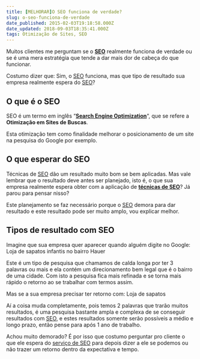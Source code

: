```yaml
---
title: [MELHORAR]O SEO funciona de verdade?
slug: o-seo-funciona-de-verdade
date_published: 2015-02-03T19:18:58.000Z
date_updated: 2018-09-03T18:35:41.000Z
tags: Otimização de Sites, SEO
---
```


Muitos clientes me perguntam se o **[SEO](https://blog.inoweb.com.br/otimizacao-de-sites-seo)** realmente funciona de verdade ou se é uma mera estratégia que tende a dar mais dor de cabeça do que funcionar.

Costumo dizer que: Sim, o [SEO](https://blog.inoweb.com.br/otimizacao-de-sites-seo) funciona, mas que tipo de resultado sua empresa realmente espera do [SEO](https://blog.inoweb.com.br/otimizacao-de-sites-seo)?

## O que é o SEO

SEO é um termo em inglês “**[Search Engine Optimization](https://blog.inoweb.com.br/otimizacao-de-sites-seo)**“, que se refere a **Otimização em Sites de Buscas**.

Esta otimização tem como finalidade melhorar o posicionamento de um site na pesquisa do Google por exemplo.

## O que esperar do SEO

Técnicas de [SEO](https://blog.inoweb.com.br/otimizacao-de-sites-seo) dão um resultado muito bom se bem aplicadas. Mas vale lembrar que o resultado deve antes ser planejado, isto é, o que sua empresa realmente espera obter com a aplicação de **[técnicas de SEO](https://blog.inoweb.com.br/otimizacao-de-sites-seo)**? Já parou para pensar nisso?

Este planejamento se faz necessário porque o [SEO](https://blog.inoweb.com.br/otimizacao-de-sites-seo) demora para dar resultado e este resultado pode ser muito amplo, vou explicar melhor.

## Tipos de resultado com SEO

Imagine que sua empresa quer aparecer quando alguém digite no Google: Loja de sapatos infantis no bairro Hauer

Este é um tipo de pesquisa que chamamos de calda longa por ter 3 palavras ou mais e ela contém um direcionamento bem legal que é o bairro de uma cidade. Com isto a pesquisa fica mais refinada e se torna mais rápido o retorno ao se trabalhar com termos assim.

Mas se a sua empresa precisar ter retorno com: Loja de sapatos

Aí a coisa muda completamente, pois temos 2 palavras que trarão muitos resultados, é uma pesquisa bastante ampla e complexa de se conseguir resultados com [SEO](https://blog.inoweb.com.br/otimizacao-de-sites-seo), e estes resultados somente serão possíveis a médio e longo prazo, então pense para após 1 ano de trabalho.

Achou muito demorado? É por isso que costumo perguntar pro cliente o que ele espera do [serviço de SEO](https://blog.inoweb.com.br/otimizacao-de-sites-seo) para depois dizer a ele se podemos ou não trazer um retorno dentro da expectativa e tempo.
